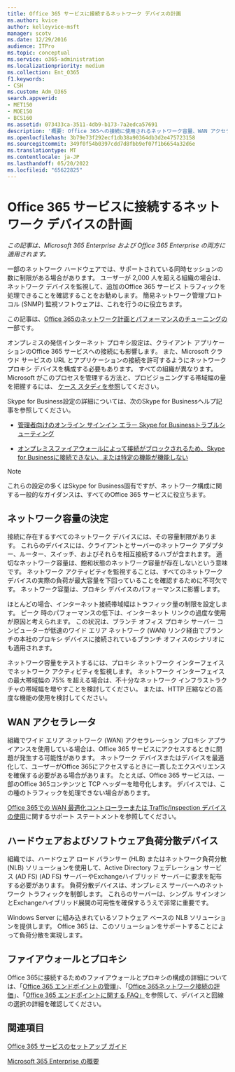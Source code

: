 ```yaml
---
title: Office 365 サービスに接続するネットワーク デバイスの計画
ms.author: kvice
author: kelleyvice-msft
manager: scotv
ms.date: 12/29/2016
audience: ITPro
ms.topic: conceptual
ms.service: o365-administration
ms.localizationpriority: medium
ms.collection: Ent_O365
f1.keywords:
- CSH
ms.custom: Adm_O365
search.appverid:
- MET150
- MOE150
- BCS160
ms.assetid: 073433ca-3511-4db9-b173-7a2edca57691
description: '概要: Office 365への接続に使用されるネットワーク容量、WAN アクセラレータ、および負荷分散デバイスに関する考慮事項について説明します。'
ms.openlocfilehash: 3b79e73f292ecf1db38a90364db3d2e475723158
ms.sourcegitcommit: 349f0f54b0397cdd7d8fbb9ef07f1b6654a32d6e
ms.translationtype: MT
ms.contentlocale: ja-JP
ms.lasthandoff: 05/20/2022
ms.locfileid: "65622825"
---
```

# <a name="plan-for-network-devices-that-connect-to-office-365-services"></a>Office 365 サービスに接続するネットワーク デバイスの計画

*この記事は、Microsoft 365 Enterprise および Office 365 Enterprise の両方に適用されます。*
  
一部のネットワーク ハードウェアでは、サポートされている同時セッションの数に制限がある場合があります。 ユーザーが 2,000 人を超える組織の場合は、ネットワーク デバイスを監視して、追加のOffice 365 サービス トラフィックを処理できることを確認することをお勧めします。 簡易ネットワーク管理プロトコル (SNMP) 監視ソフトウェアは、これを行うのに役立ちます。

この記事は、[Office 365のネットワーク計画とパフォーマンスのチューニングの](./network-planning-and-performance.md)一部です。

オンプレミスの発信インターネット プロキシ設定は、クライアント アプリケーションのOffice 365 サービスへの接続にも影響します。 また、Microsoft クラウド サービスの URL とアプリケーションの接続を許可するようにネットワーク プロキシ デバイスを構成する必要もあります。 すべての組織が異なります。 Microsoft がこのプロセスを管理する方法と、プロビジョニングする帯域幅の量を把握するには、 [ケース スタディを参照](https://www.microsoft.com/itshowcase/Article/Content/631/Optimizing-network-performance-for-Microsoft-Office-365)してください。
  
Skype for Business設定の詳細については、次のSkype for Businessヘルプ記事を参照してください。
  
- [管理者向けのオンライン サインイン エラー Skype for Businessトラブルシューティング](/skypeforbusiness/set-up-skype-for-business-online/troubleshooting-sign-in-errors-for-admins)

- [オンプレミスファイアウォールによって接続がブロックされるため、Skype for Businessに接続できない、または特定の機能が機能しない](https://go.microsoft.com/fwlink/p/?LinkID=243625)

> [!NOTE]
> これらの設定の多くはSkype for Business固有ですが、ネットワーク構成に関する一般的なガイダンスは、すべてのOffice 365 サービスに役立ちます。
  
## <a name="determining-network-capacity"></a>ネットワーク容量の決定

接続に存在するすべてのネットワーク デバイスには、その容量制限があります。 これらのデバイスには、クライアントとサーバーのネットワーク アダプター、ルーター、スイッチ、およびそれらを相互接続するハブが含まれます。 適切なネットワーク容量は、飽和状態のネットワーク容量が存在しないという意味です。 ネットワーク アクティビティを監視することは、すべてのネットワーク デバイスの実際の負荷が最大容量を下回っていることを確認するために不可欠です。 ネットワーク容量は、プロキシ デバイスのパフォーマンスに影響します。
  
ほとんどの場合、インターネット接続帯域幅はトラフィック量の制限を設定します。 ピーク 時のパフォーマンスの低下は、インターネット リンクの過度な使用が原因と考えられます。 この状況は、ブランチ オフィス プロキシ サーバー コンピューターが低速のワイド エリア ネットワーク (WAN) リンク経由でブランチの本社のプロキシ デバイスに接続されているブランチ オフィスのシナリオにも適用されます。
  
ネットワーク容量をテストするには、プロキシ ネットワーク インターフェイスでネットワーク アクティビティを監視します。 ネットワーク インターフェイスの最大帯域幅の 75% を超える場合は、不十分なネットワーク インフラストラクチャの帯域幅を増やすことを検討してください。 または、HTTP 圧縮などの高度な機能の使用を検討してください。
  
## <a name="wan-accelerators"></a>WAN アクセラレータ

組織でワイド エリア ネットワーク (WAN) アクセラレーション プロキシ アプライアンスを使用している場合は、Office 365 サービスにアクセスするときに問題が発生する可能性があります。 ネットワーク デバイスまたはデバイスを最適化して、ユーザーがOffice 365にアクセスするときに一貫したエクスペリエンスを確保する必要がある場合があります。 たとえば、Office 365 サービスは、一部のOffice 365コンテンツと TCP ヘッダーを暗号化します。 デバイスでは、この種のトラフィックを処理できない場合があります。
  
[Office 365での WAN 最適化コントローラーまたは Traffic/Inspection デバイスの使用](https://support.microsoft.com/kb/2690045)に関するサポート ステートメントを参照してください。
  
## <a name="hardware-and-software-load-balancing-devices"></a>ハードウェアおよびソフトウェア負荷分散デバイス

組織では、ハードウェア ロード バランサー (HLB) またはネットワーク負荷分散 (NLB) ソリューションを使用して、Active Directory フェデレーション サービス (AD FS) (AD FS) サーバーやExchangeハイブリッド サーバーに要求を配布する必要があります。 負荷分散デバイスは、オンプレミス サーバーへのネットワーク トラフィックを制御します。 これらのサーバーは、シングル サインオンとExchangeハイブリッド展開の可用性を確保するうえで非常に重要です。
  
Windows Server に組み込まれているソフトウェア ベースの NLB ソリューションを提供します。 Office 365 は、このソリューションをサポートすることによって負荷分散を実現します。
  
## <a name="firewalls-and-proxies"></a>ファイアウォールとプロキシ

Office 365に接続するためのファイアウォールとプロキシの構成の詳細については、「[Office 365 エンドポイントの管理](https://support.office.com/article/99cab9d4-ef59-4207-9f2b-3728eb46bf9a)」、「[Office 365ネットワーク接続の評価](assessing-network-connectivity.md)」、「[Office 365 エンドポイントに関する FAQ」](https://support.office.com/article/d4088321-1c89-4b96-9c99-54c75cae2e6d)を参照して、デバイスと回線の選択の詳細を確認してください。
  
## <a name="see-also"></a>関連項目

[Office 365 サービスのセットアップ ガイド](setup-guides-for-microsoft-365.md)

[Microsoft 365 Enterprise の概要](microsoft-365-overview.md)